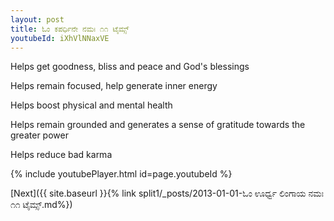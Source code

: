 ```yaml
---
layout: post
title: ಓಂ ಕಪರ್ಧಿನೇ ನಮಃ ೧೧ ಟೈಮ್ಸ್
youtubeId: iXhVlNNaxVE
---
```

 
 
Helps get goodness, bliss and peace and God's blessings
 
Helps remain focused, help generate inner energy 
 
Helps boost physical and mental health 
 
Helps remain grounded and generates a sense of gratitude towards the greater power 
 
Helps reduce bad karma
 
 
 
 


{% include youtubePlayer.html id=page.youtubeId %}
 
[Next]({{ site.baseurl }}{% link  split1/_posts/2013-01-01-ಓಂ ಊರ್ಧ್ವ ಲಿಂಗಾಯ ನಮಃ ೧೧ ಟೈಮ್ಸ್.md%})
 
